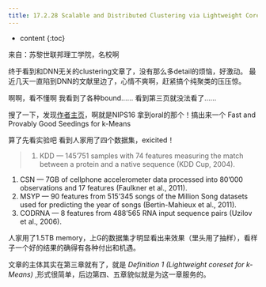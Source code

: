 ```yaml
--- 
title: 17.2.28 Scalable and Distributed Clustering via Lightweight Coresets
---
```



* content
{:toc}


来自：苏黎世联邦理工学院，名校啊

终于看到和DNN无关的clustering文章了，没有那么多detail的烦恼，好激动。
最近几天一直陷到DNN的文献里边了，心情不爽啊，赶紧搞个纯聚类的压压惊。

啊啊，看不懂啊
我看到了各种bound……
看到第三页就没法看了……

搜了一下，发现[作者主页](https://las.inf.ethz.ch/people/olivier-bachem)，啊就是NIPS16 拿到oral的那个！搞出来一个 Fast and Provably Good Seedings for k-Means

算了先看实验吧
看到人家用了四个数据集，exicited！
>1. KDD — 145’751 samples with 74 features measuring the match between a protein and a native sequence
(KDD Cup, 2004).
1. CSN — 7GB of cellphone accelerometer data processed into 80’000 observations and 17 features
(Faulkner et al., 2011).
1. MSYP — 90 features from 515’345 songs of the Million Song datasets used for predicting the year of songs
(Bertin-Mahieux et al., 2011).
1.  CODRNA — 8 features from 488’565 RNA input sequence pairs (Uzilov et al., 2006).


人家用了1.5TB memory，上G的数据集才明显看出来效果（里头用了抽样），看样子一个好的结果的确得有各种付出和机遇。

文章的主体其实在第三章就有了，就是 _Definition 1 (Lightweight coreset for k-Means)_ ,形式很简单，后边第四、五章貌似就是为这一章服务的。


